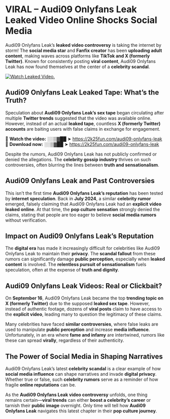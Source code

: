 # VIRAL – Audi09 Onlyfans Leak Leaked Video Online Shocks Social Media 

Audi09 Onlyfans Leak’s **leaked video controversy** is taking the internet by storm! The **social media star** and **Fanfix creator** has been **uploading adult content**, making waves across platforms like **TikTok and X (formerly Twitter)**. Known for consistently posting **viral content**, Audi09 Onlyfans Leak has now found themselves at the center of a **celebrity scandal**.  

[![Watch Leaked Video.](https://miro.medium.com/v2/resize:fit:828/format:webp/1*cilzJN44JGOrTw9NJCrNHA.gif "Watch Leaked Video")](https://2k25fun.com/audi09-onlyfans-leak)

## **Audi09 Onlyfans Leak Leaked Tape: What’s the Truth?**  
Speculation about **Audi09 Onlyfans Leak’s sex tape** began circulating after multiple **Twitter trends** suggested that the video was available online. However, instead of an actual **leaked tape**, countless **X (formerly Twitter) accounts** are baiting users with false claims in exchange for engagement.  

🔹 **Watch the video:** ░░▒▓██ ➤ https://2k25fun.com/audi09-onlyfans-leak  
🔹 **Download now:** ░░▒▓██ ➤ https://2k25fun.com/audi09-onlyfans-leak  

Despite the rumors, Audi09 Onlyfans Leak has not publicly confirmed or denied the allegations. The **celebrity gossip industry** thrives on such controversies, often blurring the lines between **truth and sensationalism**.  

## **Audi09 Onlyfans Leak and Past Controversies**  
This isn’t the first time **Audi09 Onlyfans Leak’s reputation** has been tested by **internet speculation**. Back in **July 2024**, a similar **celebrity rumor** emerged, falsely claiming that Audi09 Onlyfans Leak had an **explicit video leaked online**. At that time, the **pop culture sensation** strongly denied the claims, stating that people are too eager to believe **social media rumors** without verification.  

## **Impact on Audi09 Onlyfans Leak’s Reputation**  
The **digital era** has made it increasingly difficult for celebrities like Audi09 Onlyfans Leak to maintain their **privacy**. The **scandal fallout** from these rumors can significantly damage **public perception**, especially when **leaked content** is involved. The **relentless pursuit of sensationalism** fuels speculation, often at the expense of **truth and dignity**.  

## **Audi09 Onlyfans Leak Videos: Real or Clickbait?**  
On **September 16**, Audi09 Onlyfans Leak became the top **trending topic on X (formerly Twitter)** due to the supposed **leaked sex tape**. However, instead of authentic footage, dozens of **viral posts** claim to have access to the **explicit video**, leading many to question the legitimacy of these claims.  

Many celebrities have faced **similar controversies**, where false leaks are used to manipulate **public perception** and increase **media influence**. Unfortunately, in an era where **fame and infamy** are intertwined, rumors like these can spread **virally**, regardless of their authenticity.  

## **The Power of Social Media in Shaping Narratives**  
Audi09 Onlyfans Leak’s latest **celebrity scandal** is a clear example of how **social media influence** can shape narratives and invade **digital privacy**. Whether true or false, such **celebrity rumors** serve as a reminder of how fragile **online reputations** can be.  

As the **Audi09 Onlyfans Leak video controversy** unfolds, one thing remains certain—**viral trends** can either **boost a celebrity’s career** or tarnish their **public image** overnight. Only time will tell how **Audi09 Onlyfans Leak** navigates this latest chapter in their **pop culture journey**. 